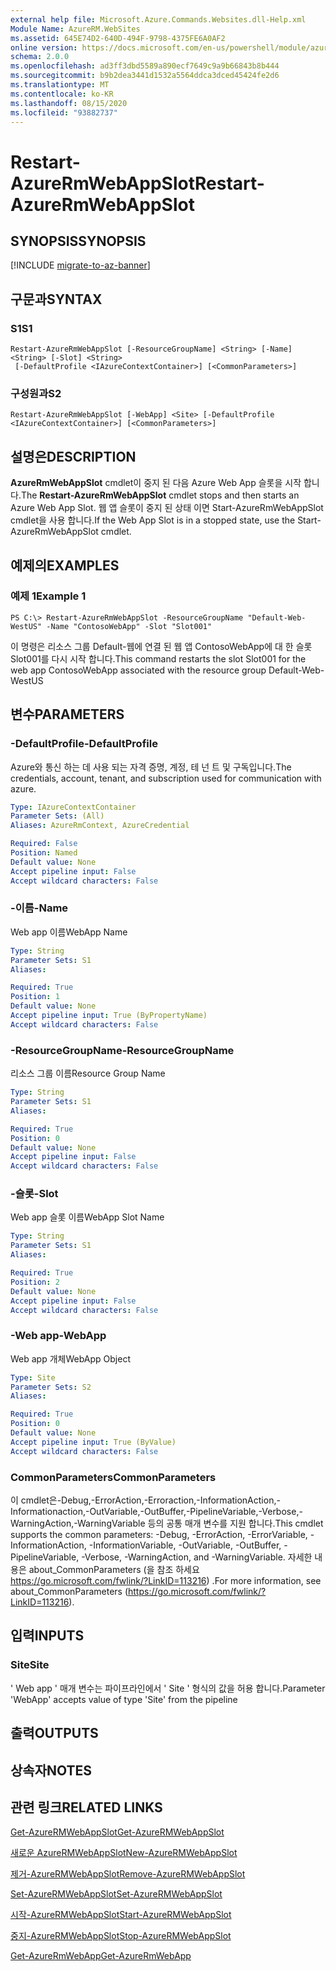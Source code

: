 ```yaml
---
external help file: Microsoft.Azure.Commands.Websites.dll-Help.xml
Module Name: AzureRM.WebSites
ms.assetid: 645E74D2-640D-494F-9798-4375FE6A0AF2
online version: https://docs.microsoft.com/en-us/powershell/module/azurerm.websites/restart-azurermwebappslot
schema: 2.0.0
ms.openlocfilehash: ad3ff3dbd5589a890ecf7649c9a9b66843b8b444
ms.sourcegitcommit: b9b2dea3441d1532a5564ddca3dced45424fe2d6
ms.translationtype: MT
ms.contentlocale: ko-KR
ms.lasthandoff: 08/15/2020
ms.locfileid: "93882737"
---
```

# <span data-ttu-id="086d0-101">Restart-AzureRmWebAppSlot</span><span class="sxs-lookup"><span data-stu-id="086d0-101">Restart-AzureRmWebAppSlot</span></span>

## <span data-ttu-id="086d0-102">SYNOPSIS</span><span class="sxs-lookup"><span data-stu-id="086d0-102">SYNOPSIS</span></span>

[!INCLUDE [migrate-to-az-banner](../../includes/migrate-to-az-banner.md)]

## <span data-ttu-id="086d0-103">구문과</span><span class="sxs-lookup"><span data-stu-id="086d0-103">SYNTAX</span></span>

### <span data-ttu-id="086d0-104">S1</span><span class="sxs-lookup"><span data-stu-id="086d0-104">S1</span></span>
```
Restart-AzureRmWebAppSlot [-ResourceGroupName] <String> [-Name] <String> [-Slot] <String>
 [-DefaultProfile <IAzureContextContainer>] [<CommonParameters>]
```

### <span data-ttu-id="086d0-105">구성원과</span><span class="sxs-lookup"><span data-stu-id="086d0-105">S2</span></span>
```
Restart-AzureRmWebAppSlot [-WebApp] <Site> [-DefaultProfile <IAzureContextContainer>] [<CommonParameters>]
```

## <span data-ttu-id="086d0-106">설명은</span><span class="sxs-lookup"><span data-stu-id="086d0-106">DESCRIPTION</span></span>
<span data-ttu-id="086d0-107">**AzureRmWebAppSlot** cmdlet이 중지 된 다음 Azure Web App 슬롯을 시작 합니다.</span><span class="sxs-lookup"><span data-stu-id="086d0-107">The **Restart-AzureRmWebAppSlot** cmdlet stops and then starts an Azure Web App Slot.</span></span>
<span data-ttu-id="086d0-108">웹 앱 슬롯이 중지 된 상태 이면 Start-AzureRmWebAppSlot cmdlet을 사용 합니다.</span><span class="sxs-lookup"><span data-stu-id="086d0-108">If the Web App Slot is in a stopped state, use the Start-AzureRmWebAppSlot cmdlet.</span></span>

## <span data-ttu-id="086d0-109">예제의</span><span class="sxs-lookup"><span data-stu-id="086d0-109">EXAMPLES</span></span>

### <span data-ttu-id="086d0-110">예제 1</span><span class="sxs-lookup"><span data-stu-id="086d0-110">Example 1</span></span>
```
PS C:\> Restart-AzureRmWebAppSlot -ResourceGroupName "Default-Web-WestUS" -Name "ContosoWebApp" -Slot "Slot001"
```

<span data-ttu-id="086d0-111">이 명령은 리소스 그룹 Default-웹에 연결 된 웹 앱 ContosoWebApp에 대 한 슬롯 Slot001를 다시 시작 합니다.</span><span class="sxs-lookup"><span data-stu-id="086d0-111">This command restarts the slot Slot001 for the web app ContosoWebApp associated with the resource group Default-Web-WestUS</span></span>

## <span data-ttu-id="086d0-112">변수</span><span class="sxs-lookup"><span data-stu-id="086d0-112">PARAMETERS</span></span>

### <span data-ttu-id="086d0-113">-DefaultProfile</span><span class="sxs-lookup"><span data-stu-id="086d0-113">-DefaultProfile</span></span>
<span data-ttu-id="086d0-114">Azure와 통신 하는 데 사용 되는 자격 증명, 계정, 테 넌 트 및 구독입니다.</span><span class="sxs-lookup"><span data-stu-id="086d0-114">The credentials, account, tenant, and subscription used for communication with azure.</span></span>

```yaml
Type: IAzureContextContainer
Parameter Sets: (All)
Aliases: AzureRmContext, AzureCredential

Required: False
Position: Named
Default value: None
Accept pipeline input: False
Accept wildcard characters: False
```

### <span data-ttu-id="086d0-115">-이름</span><span class="sxs-lookup"><span data-stu-id="086d0-115">-Name</span></span>
<span data-ttu-id="086d0-116">Web app 이름</span><span class="sxs-lookup"><span data-stu-id="086d0-116">WebApp Name</span></span>

```yaml
Type: String
Parameter Sets: S1
Aliases: 

Required: True
Position: 1
Default value: None
Accept pipeline input: True (ByPropertyName)
Accept wildcard characters: False
```

### <span data-ttu-id="086d0-117">-ResourceGroupName</span><span class="sxs-lookup"><span data-stu-id="086d0-117">-ResourceGroupName</span></span>
<span data-ttu-id="086d0-118">리소스 그룹 이름</span><span class="sxs-lookup"><span data-stu-id="086d0-118">Resource Group Name</span></span>

```yaml
Type: String
Parameter Sets: S1
Aliases: 

Required: True
Position: 0
Default value: None
Accept pipeline input: False
Accept wildcard characters: False
```

### <span data-ttu-id="086d0-119">-슬롯</span><span class="sxs-lookup"><span data-stu-id="086d0-119">-Slot</span></span>
<span data-ttu-id="086d0-120">Web app 슬롯 이름</span><span class="sxs-lookup"><span data-stu-id="086d0-120">WebApp Slot Name</span></span>

```yaml
Type: String
Parameter Sets: S1
Aliases: 

Required: True
Position: 2
Default value: None
Accept pipeline input: False
Accept wildcard characters: False
```

### <span data-ttu-id="086d0-121">-Web app</span><span class="sxs-lookup"><span data-stu-id="086d0-121">-WebApp</span></span>
<span data-ttu-id="086d0-122">Web app 개체</span><span class="sxs-lookup"><span data-stu-id="086d0-122">WebApp Object</span></span>

```yaml
Type: Site
Parameter Sets: S2
Aliases: 

Required: True
Position: 0
Default value: None
Accept pipeline input: True (ByValue)
Accept wildcard characters: False
```

### <span data-ttu-id="086d0-123">CommonParameters</span><span class="sxs-lookup"><span data-stu-id="086d0-123">CommonParameters</span></span>
<span data-ttu-id="086d0-124">이 cmdlet은-Debug,-ErrorAction,-Erroraction,-InformationAction,-Informationaction,-OutVariable,-OutBuffer,-PipelineVariable,-Verbose,-WarningAction,-WarningVariable 등의 공통 매개 변수를 지원 합니다.</span><span class="sxs-lookup"><span data-stu-id="086d0-124">This cmdlet supports the common parameters: -Debug, -ErrorAction, -ErrorVariable, -InformationAction, -InformationVariable, -OutVariable, -OutBuffer, -PipelineVariable, -Verbose, -WarningAction, and -WarningVariable.</span></span> <span data-ttu-id="086d0-125">자세한 내용은 about_CommonParameters (을 참조 하세요 https://go.microsoft.com/fwlink/?LinkID=113216) .</span><span class="sxs-lookup"><span data-stu-id="086d0-125">For more information, see about_CommonParameters (https://go.microsoft.com/fwlink/?LinkID=113216).</span></span>

## <span data-ttu-id="086d0-126">입력</span><span class="sxs-lookup"><span data-stu-id="086d0-126">INPUTS</span></span>

### <span data-ttu-id="086d0-127">Site</span><span class="sxs-lookup"><span data-stu-id="086d0-127">Site</span></span>
<span data-ttu-id="086d0-128">' Web app ' 매개 변수는 파이프라인에서 ' Site ' 형식의 값을 허용 합니다.</span><span class="sxs-lookup"><span data-stu-id="086d0-128">Parameter 'WebApp' accepts value of type 'Site' from the pipeline</span></span>

## <span data-ttu-id="086d0-129">출력</span><span class="sxs-lookup"><span data-stu-id="086d0-129">OUTPUTS</span></span>

## <span data-ttu-id="086d0-130">상속자</span><span class="sxs-lookup"><span data-stu-id="086d0-130">NOTES</span></span>

## <span data-ttu-id="086d0-131">관련 링크</span><span class="sxs-lookup"><span data-stu-id="086d0-131">RELATED LINKS</span></span>

[<span data-ttu-id="086d0-132">Get-AzureRMWebAppSlot</span><span class="sxs-lookup"><span data-stu-id="086d0-132">Get-AzureRMWebAppSlot</span></span>](./Get-AzureRMWebAppSlot.md)

[<span data-ttu-id="086d0-133">새로운 AzureRMWebAppSlot</span><span class="sxs-lookup"><span data-stu-id="086d0-133">New-AzureRMWebAppSlot</span></span>](./New-AzureRMWebAppSlot.md)

[<span data-ttu-id="086d0-134">제거-AzureRMWebAppSlot</span><span class="sxs-lookup"><span data-stu-id="086d0-134">Remove-AzureRMWebAppSlot</span></span>](./Remove-AzureRMWebAppSlot.md)

[<span data-ttu-id="086d0-135">Set-AzureRMWebAppSlot</span><span class="sxs-lookup"><span data-stu-id="086d0-135">Set-AzureRMWebAppSlot</span></span>](./Set-AzureRMWebAppSlot.md)

[<span data-ttu-id="086d0-136">시작-AzureRMWebAppSlot</span><span class="sxs-lookup"><span data-stu-id="086d0-136">Start-AzureRMWebAppSlot</span></span>](./Start-AzureRMWebAppSlot.md)

[<span data-ttu-id="086d0-137">중지-AzureRMWebAppSlot</span><span class="sxs-lookup"><span data-stu-id="086d0-137">Stop-AzureRMWebAppSlot</span></span>](./Stop-AzureRMWebAppSlot.md)

[<span data-ttu-id="086d0-138">Get-AzureRmWebApp</span><span class="sxs-lookup"><span data-stu-id="086d0-138">Get-AzureRmWebApp</span></span>](./Get-AzureRmWebApp.md)
